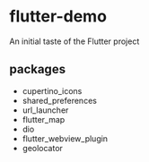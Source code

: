 # flutter-demo
An initial taste of the Flutter project

## packages

- cupertino_icons
- shared_preferences
- url_launcher
- flutter_map
- dio
- flutter_webview_plugin
- geolocator
